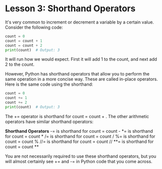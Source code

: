 # Lesson 3: Shorthand Operators

It's very common to increment or decrement a variable by a certain value. Consider the following code:

```python
count = 0
count = count + 1
count = count + 2
print(count)  # Output: 3
```

It will run how we would expect. First it will add 1 to the count, and next add 2 to the count.

However, Python has shorthand operators that allow you to perform the same operation in a more concise way. These are called in-place operators. Here is the same code using the shorthand:

```python
count = 0
count += 1
count += 2
print(count)  # Output: 3
```

The += operator is shorthand for count = count + . The other arithmetic operators have similar shorthand operators:


**Shorthand Operators**
-= is shorthand for count = count -
*= is shorthand for count = count *
/= is shorthand for count = count /
%= is shorthand for count = count %
//= is shorthand for count = count //
**= is shorthand for count = count **

You are not necessarily required to use these shorthand operators, but you will almost certainly see += and -= in Python code that you come across.